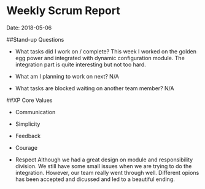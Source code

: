 # Weekly Scrum Report

Date: 2018-05-06

##Stand-up Questions

- What tasks did I work on / complete?
This week I worked on the golden egg power and integrated with dynamic configuration module. The integration part is quite interesting but not too hard.

- What am I planning to work on next?
N/A

- What tasks are blocked waiting on another team member?
N/A

##XP Core Values

- Communication


- Simplicity


- Feedback


- Courage


- Respect
Although we had a great design on module and responsibility division. We still have some small issues when we are trying to do the integration. However, our team really went through well. Different opions has been accepted and dicussed and led to a beautiful ending.



